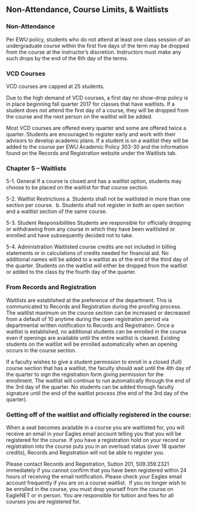 ## Non-Attendance, Course Limits, & Waitlists
### Non-Attendance
Per EWU policy, students who do not attend at least one class session of an undergraduate course within the first five days of the term may be dropped from the course at the instructor’s discretion. Instructors must make any such drops by the end of the 6th day of the terms.

### VCD Courses
VCD courses are capped at 25 students. 

Due to the high demand of VCD courses, a first day no show-drop policy is in place beginning fall quarter 2017 for classes that have waitlists. If a student does not attend the first day of a course, they will be dropped from the course and the next person on the waitlist will be added. 

Most VCD courses are offered every quarter and some are offered twice a quarter. Students are encouraged to register early and work with their advisors to develop academic plans. If a student is on a waitlist they will be added to the course per EWU Academic Policy 303-30 and the information found on the Records and Registration website under the Waitlists tab. 

### Chapter 5 – Waitlists

5-1. General
If a course is closed and has a waitlist option, students may choose to be placed on the waitlist for that course section.

5-2. Waitlist Restrictions
a. Students shall not be waitlisted in more than one section per course. 
b. Students shall not register in both an open section and a waitlist section of the same course.

5-3. Student Responsibilities
Students are responsible for officially dropping or withdrawing from any course in which they have been waitlisted or enrolled and have subsequently decided not to take.

5-4. Administration
Waitlisted course credits are not included in billing statements or in calculations of credits needed for financial aid. No additional names will be added to a waitlist as of the end of the third day of the quarter. Students on the waitlist will either be dropped from the waitlist or added to the class by the fourth day of the quarter.

### From Records and Registration

Waitlists are established at the preference of the department. This is communicated to Records and Registration during the proofing process. The waitlist maximum on the course section can be increased or decreased from a default of 10 anytime during the open registration period via departmental written notification to Records and Registration.
Once a waitlist is established, no additional students can be enrolled in the course even if openings are available until the entire waitlist is cleared. Existing students on the waitlist will be enrolled automatically when an opening occurs in the course section.

If a faculty wishes to give a student permission to enroll in a closed (full) course section that has a waitlist, the faculty should wait until the 4th day of the quarter to sign the registration form giving permission for the enrollment. The waitlist will continue to run automatically through the end of the 3rd day of the quarter. No students can be added through faculty signature until the end of the waitlist process (the end of the 3rd day of the quarter).

### Getting off of the waitlist and officially registered in the course:

When a seat becomes available in a course you are waitlisted for, you will receive an email in your Eagles email account telling you that you will be registered for the course. If you have a registration hold on your record or registration into the course puts you in an overload status (over 18 quarter credits), Records and Registration will not be able to register you. 

Please contact Records and Registration, Sutton 201, 509.359.2321 immediately if you cannot confirm that you have been registered within 24 hours of receiving the email notification. Please check your Eagles email account frequently if you are on a course waitlist.  If you no longer wish to be enrolled in the course, you must drop yourself from the course on EagleNET or in person. You are responsible for tuition and fees for all courses you are registered for.
